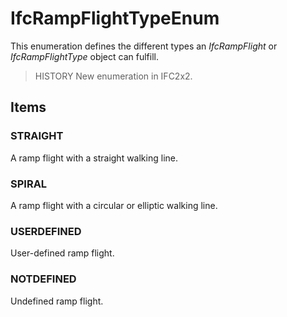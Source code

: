 # IfcRampFlightTypeEnum

This enumeration defines the different types an _IfcRampFlight_ or _IfcRampFlightType_ object can fulfill.
<!-- end of short definition -->

> HISTORY New enumeration in IFC2x2.

## Items

### STRAIGHT
A ramp flight with a straight walking line.

### SPIRAL
A ramp flight with a circular or elliptic walking line.

### USERDEFINED
User-defined ramp flight.

### NOTDEFINED
Undefined ramp flight.
